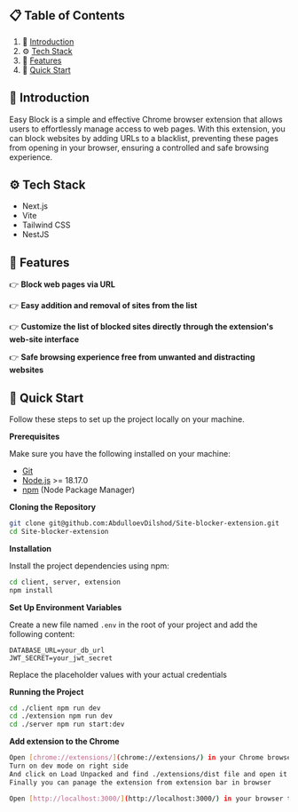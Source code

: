 ## 📋 <a name="table">Table of Contents</a>

1. 🤖 [Introduction](#introduction)
2. ⚙️ [Tech Stack](#tech-stack)
3. 🔋 [Features](#features)
4. 🤸 [Quick Start](#quick-start)

## <a name="introduction">🤖 Introduction</a>

Easy Block is a simple and effective Chrome browser extension that allows users to effortlessly manage access to web pages. 
With this extension, you can block websites by adding URLs to a blacklist, preventing these pages from opening in your browser, ensuring a controlled and safe browsing experience.

## <a name="tech-stack">⚙️ Tech Stack</a>

- Next.js
- Vite
- Tailwind CSS
- NestJS

## <a name="features">🔋 Features</a>

👉 **Block web pages via URL**

👉 **Easy addition and removal of sites from the list**

👉 **Customize the list of blocked sites directly through the extension's web-site interface**

👉 **Safe browsing experience free from unwanted and distracting websites**

## <a name="quick-start">🤸 Quick Start</a>

Follow these steps to set up the project locally on your machine.

**Prerequisites**

Make sure you have the following installed on your machine:

- [Git](https://git-scm.com/)
- [Node.js](https://nodejs.org/en) >= 18.17.0
- [npm](https://www.npmjs.com/) (Node Package Manager)

**Cloning the Repository**

```bash
git clone git@github.com:AbdulloevDilshod/Site-blocker-extension.git
cd Site-blocker-extension
```

**Installation**

Install the project dependencies using npm:

```bash
cd client, server, extension
npm install
```

**Set Up Environment Variables**

Create a new file named `.env` in the root of your project and add the following content:

```env
DATABASE_URL=your_db_url
JWT_SECRET=your_jwt_secret
```

Replace the placeholder values with your actual credentials

**Running the Project**

```bash
cd ./client npm run dev
cd ./extension npm run dev
cd ./server npm run start:dev
```
**Add extension to the Chrome**

```bash
Open [chrome://extensions/](chrome://extensions/) in your Chrome browser
Turn on dev mode on right side
And click on Load Unpacked and find ./extensions/dist file and open it
Finally you can panage the extension from extension bar in browser

Open [http://localhost:3000/](http://localhost:3000/) in your browser to view the project.
